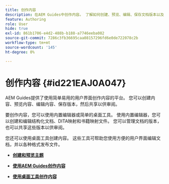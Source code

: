 ```yaml
---
title: 创作内容
description: 在AEM Guides中创作内容。 了解如何创建、预览、编辑、保存文档版本以及共享文档以供审阅。
feature: Authoring
role: User
hide: true
exl-id: 861b1706-e4d2-488b-b188-a7746eeba082
source-git-commit: 7286c3fb36695caa08157296fd6e0de722078c2b
workflow-type: tm+mt
source-wordcount: '145'
ht-degree: 0%

---
```


# 创作内容 {#id221EAJ0A047}

AEM Guides提供了使用简单易用的用户界面创作内容的平台。 您可以创建内容、预览内容、编辑内容、保存版本，然后共享以供审阅。

要创作内容，您可以使用内置编辑器或简单的桌面工具。 使用内置编辑器，您可以创建和编辑结构化文档、DITA映射和书籍映射文件。 您可以管理文档的版本，也可以共享这些版本以供审阅。

您还可以使用桌面工具创建内容。 这些工具可帮助您使用方便的用户界面编辑文档，并以各种格式发布文件。

- **[创建和预览主题](create-preview-topics.md)**

- **[使用AEM Guides创作内容](authoring-content-xml-doc.md)**

- **[使用桌面工具创作内容](author-desktop-tools.md)**
